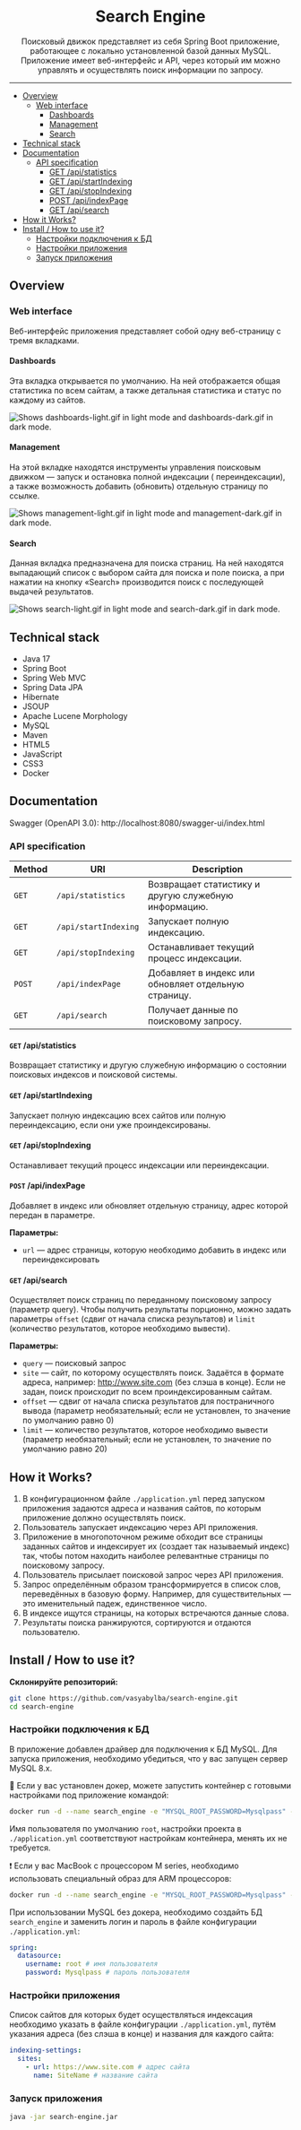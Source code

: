 <h1 align="center">Search Engine</h1>

<p align="center">
Поисковый движок представляет из себя Spring Boot приложение, работающее с локально установленной базой данных MySQL. 
Приложение имеет веб-интерфейс и API, через который им можно управлять и осуществлять поиск информации по 
запросу.</p>

<hr>

* [Overview](#overview)
    * [Web interface](#web-interface)
        * [Dashboards](#dashboards)
        * [Management](#management)
        * [Search](#search)
* [Technical stack](#technical-stack)
* [Documentation](#documentation)
    * [API specification](#api-specification)
        * [GET /api/statistics](#get-apistatistics)
        * [GET /api/startIndexing](#get-apistartindexing)
        * [GET /api/stopIndexing](#get-apistopindexing)
        * [POST /api/indexPage](#post-apiindexpage)
        * [GET /api/search](#get-apisearch)
* [How it Works?](#how-it-works)
* [Install / How to use it?](#install--how-to-use-it)
    * [Настройки подключения к БД](#настройки-подключения-к-бд)
    * [Настройки приложения](#настройки-приложения)
    * [Запуск приложения](#запуск-приложения)

## Overview

### Web interface

Веб-интерфейс приложения представляет собой одну веб-страницу с тремя вкладками.

#### Dashboards

Эта вкладка открывается по умолчанию. На ней отображается общая статистика по всем сайтам, а также детальная статистика
и статус по каждому из сайтов.

<picture>
  <source media="(prefers-color-scheme: dark)" srcset="https://raw.githubusercontent.com/Vasyabylba/searchengine/master/readme_assets/dashboards_dark.gif">
  <source media="(prefers-color-scheme: light)" srcset="https://raw.githubusercontent.com/Vasyabylba/searchengine/master/readme_assets/dashboards_light.gif">
  <img alt="Shows dashboards-light.gif in light mode and dashboards-dark.gif in dark mode." src="https://raw.githubusercontent.com/Vasyabylba/searchengine/master/readme_assets/dashboards_light.gif">
</picture>

#### Management

На этой вкладке находятся инструменты управления поисковым движком — запуск и остановка полной индексации (
переиндексации), а также возможность добавить (обновить) отдельную страницу по ссылке.

<picture>
  <source media="(prefers-color-scheme: dark)" srcset="https://raw.githubusercontent.com/Vasyabylba/searchengine/master/readme_assets/management_dark.gif">
  <source media="(prefers-color-scheme: light)" srcset="https://raw.githubusercontent.com/Vasyabylba/searchengine/master/readme_assets/management_light.gif">
  <img alt="Shows management-light.gif in light mode and management-dark.gif in dark mode." src="https://raw.githubusercontent.com/Vasyabylba/searchengine/master/readme_assets/management_light.gif">
</picture>

#### Search

Данная вкладка предназначена для поиска страниц. На ней находятся выпадающий список с выбором сайта для поиска и
поле поиска, а при нажатии на кнопку «Search» производится поиск с последующей выдачей результатов.

<picture>
  <source media="(prefers-color-scheme: dark)" srcset="https://raw.githubusercontent.com/Vasyabylba/searchengine/master/readme_assets/search_dark.gif">
  <source media="(prefers-color-scheme: light)" srcset="https://raw.githubusercontent.com/Vasyabylba/searchengine/master/readme_assets/search_light.gif">
  <img alt="Shows search-light.gif in light mode and search-dark.gif in dark mode." src="https://raw.githubusercontent.com/Vasyabylba/searchengine/master/readme_assets/search_light.gif">
</picture>

## Technical stack

<ul>
  <li>Java 17</li>
  <li>Spring Boot</li>
  <li>Spring Web MVC</li>
  <li>Spring Data JPA</li>
  <li>Hibernate</li>
  <li>JSOUP</li>
  <li>Apache Lucene Morphology</li>
  <li>MySQL</li>
  <li>Maven</li>
  <li>HTML5</li>
  <li>JavaScript</li>
  <li>CSS3</li>
  <li>Docker</li>
</ul>

## Documentation

Swagger (OpenAPI 3.0): http://localhost:8080/swagger-ui/index.html

### API specification

| Method | URI                  | Description                                          |
|--------|----------------------|------------------------------------------------------|
| `GET`  | `/api/statistics`    | Возвращает статистику и другую служебную информацию. |
| `GET`  | `/api/startIndexing` | Запускает полную индексацию.                         |
| `GET`  | `/api/stopIndexing`  | Останавливает текущий процесс индексации.            |
| `POST` | `/api/indexPage`     | Добавляет в индекс или обновляет отдельную страницу. |
| `GET`  | `/api/search`        | Получает данные по поисковому запросу.               |

#### `GET` /api/statistics

Возвращает статистику и другую служебную информацию о состоянии поисковых индексов и поисковой системы.

#### `GET` /api/startIndexing

Запускает полную индексацию всех сайтов или полную переиндексацию, если они уже проиндексированы.

#### `GET` /api/stopIndexing

Останавливает текущий процесс индексации или переиндексации.

#### `POST` /api/indexPage

Добавляет в индекс или обновляет отдельную страницу, адрес которой передан в параметре.

**Параметры:**

* `url` — адрес страницы, которую необходимо добавить в индекс или переиндексировать

#### `GET` /api/search

Осуществляет поиск страниц по переданному поисковому запросу (параметр query).
Чтобы получить результаты порционно, можно задать параметры `offset` (сдвиг от начала списка результатов)
и `limit` (количество результатов, которое необходимо вывести).

**Параметры:**

* `query` — поисковый запрос
* `site` — сайт, по которому осуществлять поиск. Задаётся в формате адреса, например: http://www.site.com (без слэша
  в конце). Если не задан, поиск происходит по всем проиндексированным сайтам.
* `offset` — сдвиг от начала списка результатов для постраничного вывода (параметр необязательный;
  если не установлен, то значение по умолчанию равно 0)
* `limit` — количество результатов, которое необходимо вывести (параметр необязательный;
  если не установлен, то значение по умолчанию равно 20)

## How it Works?

1. В конфигурационном файле `./application.yml` перед запуском приложения задаются
   адреса и названия сайтов, по которым приложение должно осуществлять поиск.
2. Пользователь запускает индексацию через API приложения.
3. Приложение в многопоточном режиме обходит все страницы заданных сайтов
   и индексирует их (создает так называемый индекс) так, чтобы потом находить
   наиболее релевантные страницы по поисковому запросу.
4. Пользователь присылает поисковой запрос через API приложения.
5. Запрос определённым образом трансформируется в список слов,
   переведённых в базовую форму. Например, для существительных — это
   именительный падеж, единственное число.
6. В индексе ищутся страницы, на которых встречаются данные слова.
7. Результаты поиска ранжируются, сортируются и отдаются пользователю.

## Install / How to use it?

**Склонируйте репозиторий:**

```bash
git clone https://github.com/vasyabylba/search-engine.git
cd search-engine
```

### Настройки подключения к БД

В приложение добавлен драйвер для подключения к БД MySQL. Для запуска приложения,
необходимо убедиться, что у вас запущен сервер MySQL 8.x.

🐳 Если у вас установлен докер, можете запустить контейнер с готовыми настройками
под приложение командой:

```bash
docker run -d --name search_engine -e "MYSQL_ROOT_PASSWORD=Mysqlpass" -e "MYSQL_DATABASE=search_engine" -p 3306:3306 mysql --character-set-server=utf8mb4 --collation-server=utf8mb4_general_ci
```

Имя пользователя по умолчанию `root`, настройки проекта в `./application.yml`
соответствуют настройкам контейнера, менять их не требуется.

❗️ Если у вас MacBook c процессором M series, необходимо использовать специальный
образ для ARM процессоров:

```bash
docker run -d --name search_engine -e "MYSQL_ROOT_PASSWORD=Mysqlpass" -e "MYSQL_DATABASE=search_engine" -p 3306:3306 arm64v8/mysql:oracle --character-set-server=utf8mb4 --collation-utf8mb4_general_ci
```

При использовании MySQL без докера, необходимо создайть БД `search_engine` и заменить логин и пароль
в файле конфигурации `./application.yml`:

```yaml
spring:
  datasource:
    username: root # имя пользователя
    password: Mysqlpass # пароль пользователя
```

### Настройки приложения

Список сайтов для которых будет осуществляться индексация необходимо указать в файле конфигурации
`./application.yml`, путём указания адреса (без слэша в конце) и названия для каждого сайта:

```yaml
indexing-settings:
  sites:
    - url: https://www.site.com # адрес сайта
      name: SiteName # название сайта
```

### Запуск приложения

```bash
java -jar search-engine.jar
```